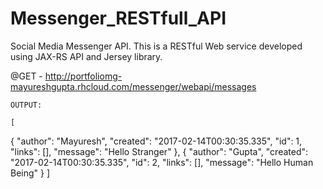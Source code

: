 # Messenger_RESTfull_API
Social Media Messenger API. This is a RESTful Web service developed using JAX-RS API and Jersey library.


@GET - http://portfoliomg-mayureshgupta.rhcloud.com/messenger/webapi/messages
    
    OUTPUT:
    
    [
  {
    "author": "Mayuresh",
    "created": "2017-02-14T00:30:35.335",
    "id": 1,
    "links": [],
    "message": "Hello Stranger"
  },
  {
    "author": "Gupta",
    "created": "2017-02-14T00:30:35.335",
    "id": 2,
    "links": [],
    "message": "Hello Human Being"
  }
]

